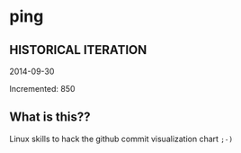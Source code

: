 # ping

## HISTORICAL ITERATION
2014-09-30

Incremented: 850

## What is this?? 
Linux skills to hack the github commit visualization chart `;-)`
